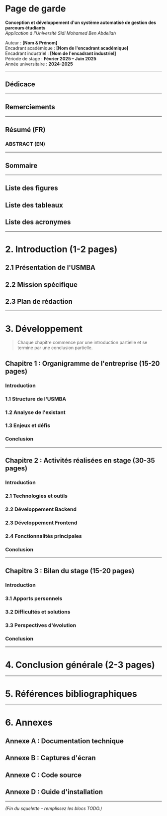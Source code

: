 <!-- =====================================================================================
 RAPPORT DE STAGE – SQUELETTE
 Structure conforme à `structur_rapport.md` et directives `Guide.md`
 ===================================================================================== -->

# Page de garde
**Conception et développement d'un système automatisé de gestion des parcours étudiants**  
*Application à l'Université Sidi Mohamed Ben Abdellah*

Auteur : **[Nom & Prénom]**  
Encadrant académique : **[Nom de l'encadrant académique]**  
Encadrant industriel : **[Nom de l'encadrant industriel]**  
Période de stage : **Février 2025 – Juin 2025**  
Année universitaire : **2024-2025**

---

## Dédicace
<!-- TODO: Dédicace -->

---

## Remerciements
<!-- TODO: Remerciements -->

---

## Résumé (FR)
<!-- TODO: Résumé (~150 mots) -->

### ABSTRACT (EN)
<!-- TODO: English abstract -->

---

## Sommaire
<!-- La table des matières sera générée automatiquement lors de la mise en page finale -->

---

## Liste des figures
<!-- TODO: Compléter si nécessaire -->

## Liste des tableaux
<!-- TODO: Compléter si nécessaire -->

## Liste des acronymes
<!-- TODO: USMBA, SIE, MVC, etc. -->

---

# 2. Introduction (1-2 pages)

## 2.1 Présentation de l'USMBA
<!-- TODO -->

## 2.2 Mission spécifique
<!-- TODO: Objectifs et enjeux du projet -->

## 2.3 Plan de rédaction
<!-- TODO: Présentation des chapitres -->

---

# 3. Développement  
> Chaque chapitre commence par une introduction partielle et se termine par une conclusion partielle.

## Chapitre 1 : Organigramme de l'entreprise (15-20 pages)

### Introduction
<!-- TODO -->

### 1.1 Structure de l'USMBA
<!-- TODO -->

### 1.2 Analyse de l'existant
<!-- TODO -->

### 1.3 Enjeux et défis
<!-- TODO -->

### Conclusion
<!-- TODO -->

---

## Chapitre 2 : Activités réalisées en stage (30-35 pages)

### Introduction
<!-- TODO -->

### 2.1 Technologies et outils
<!-- TODO -->

### 2.2 Développement Backend
<!-- TODO -->

### 2.3 Développement Frontend
<!-- TODO -->

### 2.4 Fonctionnalités principales
<!-- TODO -->

### Conclusion
<!-- TODO -->

---

## Chapitre 3 : Bilan du stage (15-20 pages)

### Introduction
<!-- TODO -->

### 3.1 Apports personnels
<!-- TODO -->

### 3.2 Difficultés et solutions
<!-- TODO -->

### 3.3 Perspectives d'évolution
<!-- TODO -->

### Conclusion
<!-- TODO -->

---

# 4. Conclusion générale (2-3 pages)
<!-- TODO -->

---

# 5. Références bibliographiques
<!-- TODO -->

---

# 6. Annexes

## Annexe A : Documentation technique
<!-- TODO -->

## Annexe B : Captures d'écran
<!-- TODO -->

## Annexe C : Code source
<!-- TODO -->

## Annexe D : Guide d'installation
<!-- TODO -->

---

*(Fin du squelette – remplissez les blocs TODO.)*
